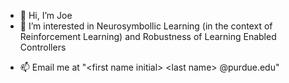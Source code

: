 - 👋 Hi, I’m Joe
- 👀 I’m interested in Neurosymbollic Learning (in the context of Reinforcement Learning) and Robustness of Learning Enabled Controllers
<!-- - 🌱 I’m currently learning ... -->
<!-- - 💞️ I’m looking to collaborate on ... -->
- 📫 Email me at "\<first name initial\> \<last name\> @purdue.edu"

<!---
yokian/yokian is a ✨ special ✨ repository because its `README.md` (this file) appears on your GitHub profile.
You can click the Preview link to take a look at your changes.
--->
